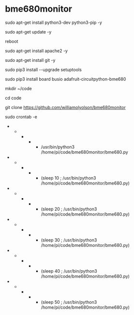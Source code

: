 # bme680monitor

sudo apt-get install python3-dev python3-pip -y

sudo apt-get update -y

reboot

sudo apt-get install apache2 -y

sudo apt-get install git -y

sudo pip3 install --upgrade setuptools

sudo pip3 install board busio adafruit-circuitpython-bme680

mkdir ~/code

cd code

git clone https://github.com/williamolyolson/bme680monitor

sudo crontab -e

* * * * * /usr/bin/python3 /home/pi/code/bme680monitor/bme680.py
* * * * * (sleep 10 ; /usr/bin/python3 /home/pi/code/bme680monitor/bme680.py)
* * * * * (sleep 20 ; /usr/bin/python3 /home/pi/code/bme680monitor/bme680.py)
* * * * * (sleep 30 ; /usr/bin/python3 /home/pi/code/bme680monitor/bme680.py)
* * * * * (sleep 40 ; /usr/bin/python3 /home/pi/code/bme680monitor/bme680.py)
* * * * * (sleep 50 ; /usr/bin/python3 /home/pi/code/bme680monitor/bme680.py)
